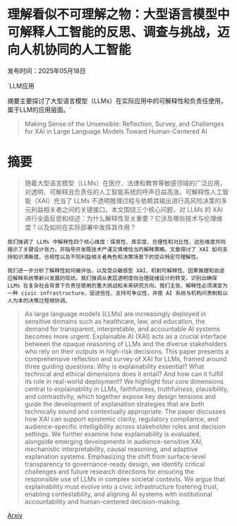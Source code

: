 # 理解看似不可理解之物：大型语言模型中可解释人工智能的反思、调查与挑战，迈向人机协同的人工智能

发布时间：2025年05月18日

`LLM应用

摘要主要探讨了大型语言模型（LLMs）在实际应用中的可解释性和负责任使用，属于LLM的应用层面。`

> Making Sense of the Unsensible: Reflection, Survey, and Challenges for XAI in Large Language Models Toward Human-Centered AI

# 摘要

> 随着大型语言模型（LLMs）在医疗、法律和教育等敏感领域的广泛应用，对透明、可解释且负责任的人工智能系统的呼声日益高涨。可解释性人工智能（XAI）充当了 LLMs 不透明推理过程与依赖其输出进行高风险决策的多元利益相关者之间的关键接口。本文围绕三个核心问题，对 LLMs 的 XAI 进行全面反思和综述：为什么解释性至关重要？它涉及哪些技术与伦理维度？以及如何在实际部署中发挥其作用？

    我们强调了 LLMs 中解释性四个核心维度：保真性、真实度、合理性和对比性，这些维度共同揭示了关键设计张力，并指导开发既技术严谨又情境恰当的解释策略。文章探讨了 XAI 如何支持知识清晰度、合规性以及不同利益相关者角色和决策场景下的受众特定可理解性。

    我们进一步分析了解释性如何被评估，以及受众敏感型 XAI、机制可解释性、因果推理和自适应解释系统等新兴发展的现状。我们强调从表层透明度向治理就绪设计的转变，识别出确保 LLMs 在复杂社会背景下负责任使用的重大挑战和未来研究方向。我们主张，解释性必须演变为一种 civic infrastructure，促进信任、支持可争议性，并使 AI 系统与机构问责制和以人为本的决策过程相协调。

> As large language models (LLMs) are increasingly deployed in sensitive domains such as healthcare, law, and education, the demand for transparent, interpretable, and accountable AI systems becomes more urgent. Explainable AI (XAI) acts as a crucial interface between the opaque reasoning of LLMs and the diverse stakeholders who rely on their outputs in high-risk decisions. This paper presents a comprehensive reflection and survey of XAI for LLMs, framed around three guiding questions: Why is explainability essential? What technical and ethical dimensions does it entail? And how can it fulfill its role in real-world deployment?
  We highlight four core dimensions central to explainability in LLMs, faithfulness, truthfulness, plausibility, and contrastivity, which together expose key design tensions and guide the development of explanation strategies that are both technically sound and contextually appropriate. The paper discusses how XAI can support epistemic clarity, regulatory compliance, and audience-specific intelligibility across stakeholder roles and decision settings.
  We further examine how explainability is evaluated, alongside emerging developments in audience-sensitive XAI, mechanistic interpretability, causal reasoning, and adaptive explanation systems. Emphasizing the shift from surface-level transparency to governance-ready design, we identify critical challenges and future research directions for ensuring the responsible use of LLMs in complex societal contexts. We argue that explainability must evolve into a civic infrastructure fostering trust, enabling contestability, and aligning AI systems with institutional accountability and human-centered decision-making.

[Arxiv](https://arxiv.org/abs/2505.20305)